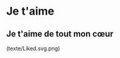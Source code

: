 # Je t'aime

## Je t'aime de tout mon cœur 

(texte/Liked.svg.png)



































</section>

</article>




